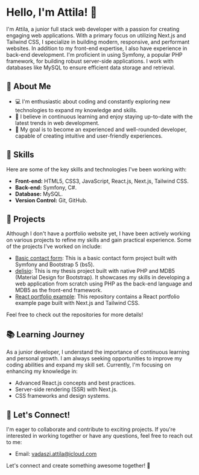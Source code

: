 # Hello, I'm Attila! 👋

I'm Attila, a junior full stack web developer with a passion for creating engaging web applications. With a primary focus on utilizing Next.js and Tailwind CSS, I specialize in building modern, responsive, and performant websites. In addition to my front-end expertise, I also have experience in back-end development. I'm proficient in using Symfony, a popular PHP framework, for building robust server-side applications. I work with databases like MySQL to ensure efficient data storage and retrieval.

## 🌟 About Me

- 💻 I'm enthusiastic about coding and constantly exploring new technologies to expand my knowledge and skills.
- 🌱 I believe in continuous learning and enjoy staying up-to-date with the latest trends in web development.
- 🎯 My goal is to become an experienced and well-rounded developer, capable of creating intuitive and user-friendly experiences.

## 🔧 Skills

Here are some of the key skills and technologies I've been working with:

- **Front-end:** HTML5, CSS3, JavaScript, React.js, Next.js, Tailwind CSS.
- **Back-end:** Symfony, C#.
- **Database:** MySQL.
- **Version Control:** Git, GitHub.

## 🚀 Projects

Although I don't have a portfolio website yet, I have been actively working on various projects to refine my skills and gain practical experience. Some of the projects I've worked on include:

- [Basic contact form](https://github.com/vadasziattila/contact_form): This is a basic contact form project built with Symfony and Bootstrap 5 (bs5).
- [delisio](https://github.com/vadasziattila/delisio): This is my thesis project built with native PHP and MDB5 (Material Design for Bootstrap). It showcases my skills in developing a web application from scratch using PHP as the back-end language and MDB5 as the front-end framework.
- [React portfolio example](https://github.com/vadasziattila/nextjs-portofolio-with-tailwind): This repository contains a React portfolio example page built with Next.js and Tailwind CSS.

Feel free to check out the repositories for more details!

## 📚 Learning Journey

As a junior developer, I understand the importance of continuous learning and personal growth. I am always seeking opportunities to improve my coding abilities and expand my skill set. Currently, I'm focusing on enhancing my knowledge in:

- Advanced React.js concepts and best practices.
- Server-side rendering (SSR) with Next.js.
- CSS frameworks and design systems.

## 🤝 Let's Connect!

I'm eager to collaborate and contribute to exciting projects. If you're interested in working together or have any questions, feel free to reach out to me:

- Email: [vadaszi.attila@icloud.com](mailto:vadaszi.attila@icloud.com)

Let's connect and create something awesome together! 💪
